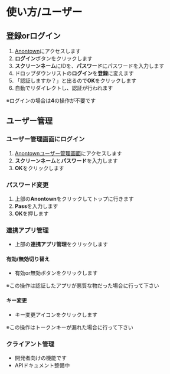 # 使い方/ユーザー

## 登録orログイン
1. [Anontown](https://anontown.com/)にアクセスします
2. **ログイン**ボタンをクリックします
3. **スクリーンネーム**にIDを、**パスワード**にパスワードを入力します
4. ドロップダウンリストの**ログイン**を**登録**に変えます
5. 「認証しますか？」と出るので**OK**をクリックします
6. 自動でリダイレクトし、認証が行われます

※ログインの場合は**4**の操作が不要です

## ユーザー管理
### ユーザー管理画面にログイン
1. [Anontownユーザー管理画面](https://user.anontown.com/)にアクセスします
2. **スクリーンネーム**と**パスワード**を入力します
3. **OK**をクリックします

### パスワード変更
1. 上部の**Anontown**をクリックしてトップに行きます
2. **Pass**を入力します
3. **OK**を押します

### 連携アプリ管理
* 上部の**連携アプリ管理**をクリックします
#### 有効/無効切り替え
* 有効or無効ボタンをクリックします

※この操作は認証したアプリが悪質な物だった場合に行って下さい
#### キー変更
* キー変更アイコンをクリックします

※この操作はトークンキーが漏れた場合に行って下さい

### クライアント管理
* 開発者向けの機能です
* APIドキュメント整備中